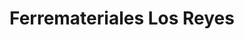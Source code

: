 ---
title: "Ferremateriales Los Reyes"
url: /tepoztlan/ferremateriales-los-reyes/
shop: Eisenwaren
---